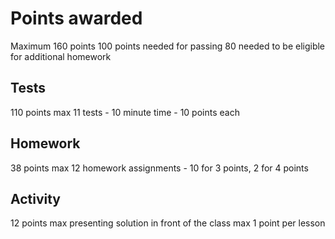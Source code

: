 # Points awarded

Maximum 160 points
100 points needed for passing
80 needed to be eligible for additional homework

## Tests

110 points max
11 tests - 10 minute time - 10 points each

## Homework

38 points max
12 homework assignments - 10 for 3 points, 2 for 4 points

## Activity

12 points max
presenting solution in front of the class
max 1 point per lesson